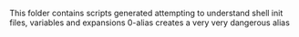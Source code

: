 This folder contains scripts generated attempting to understand shell init files, variables and expansions
0-alias creates a very very dangerous alias
